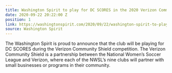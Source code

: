 ```yaml
---
title: Washington Spirit to play for DC SCORES in the 2020 Verizon Community Shield
date: 2020-09-22 20:22:00 Z
position: 1
link: https://washingtonspirit.com/2020/09/22/washington-spirit-to-play-for-dc-scores-in-the-2020-verizon-community-shield/
source: Washington Spirit
---
```


The Washington Spirit is proud to announce that the club will be playing for DC SCORES during the Verizon Community Shield competition. The Verizon Community Shield is a partnership between the National Women’s Soccer League and Verizon, where each of the NWSL’s nine clubs will partner with small businesses or programs in their community. 